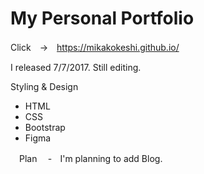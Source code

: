 # My Personal Portfolio

Click　→　https://mikakokeshi.github.io/

I released 7/7/2017. Still editing.



 Styling & Design
  - HTML
  - CSS
  - Bootstrap
  - Figma

　Plan
　‐　I'm planning to add Blog.
  　
  
  

  
  
  
  
  
  
